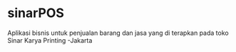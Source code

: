# sinarPOS
Aplikasi bisnis untuk penjualan barang dan jasa yang di terapkan pada toko Sinar Karya Printing -Jakarta
